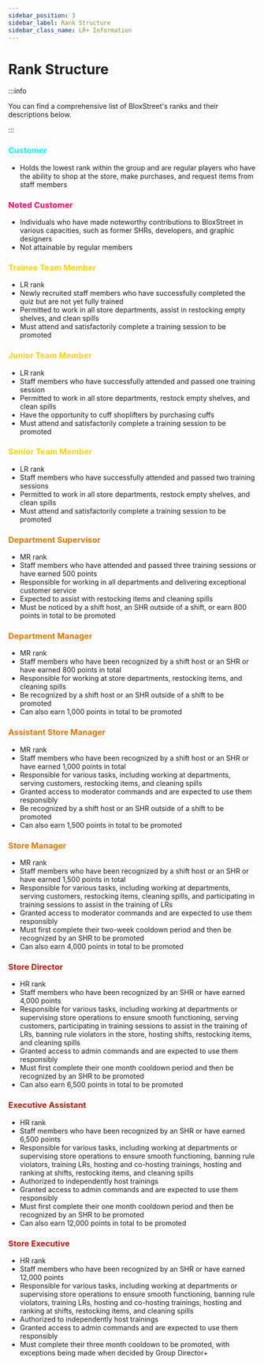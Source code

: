 ```yaml
---
sidebar_position: 3
sidebar_label: Rank Structure
sidebar_class_name: LR+ Information
---
```


# Rank Structure

:::info

You can find a comprehensive list of BloxStreet's ranks and their descriptions below.

:::

### <font color="#00FFFF">Customer</font>
- Holds the lowest rank within the group and are regular players who have the ability to shop at the store, make purchases, and request items from staff members

### <font color="#ff0066">Noted Customer</font>


- Individuals who have made noteworthy contributions to BloxStreet in various capacities, such as former SHRs, developers, and graphic designers
- Not attainable by regular members

### <font color="#FFD300">Trainee Team Member</font>
- LR rank
- Newly recruited staff members who have successfully completed the quiz but are not yet fully trained
- Permitted to work in all store departments, assist in restocking empty shelves, and clean spills
- Must attend and satisfactorily complete a training session to be promoted

### <font color="#FFD300">Junior Team Member</font>
- LR rank
- Staff members who have successfully attended and passed one training session
- Permitted to work in all store departments, restock empty shelves, and clean spills
- Have the opportunity to cuff shoplifters by purchasing cuffs
- Must attend and satisfactorily complete a training session to be promoted

### <font color="#FFD300">Senior Team Member</font>
- LR rank
- Staff members who have successfully attended and passed two training sessions
- Permitted to work in all store departments, restock empty shelves, and clean spills
- Must attend and satisfactorily complete a training session to be promoted

### <font color="#E27602">Department Supervisor</font> 
- MR rank
- Staff members who have attended and passed three training sessions or have earned 500 points
- Responsible for working in all departments and delivering exceptional customer service
- Expected to assist with restocking items and cleaning spills
- Must be noticed by a shift host, an SHR outside of a shift, or earn 800 points in total to be promoted

### <font color="#E27602">Department Manager</font> 
- MR rank
- Staff members who have been recognized by a shift host or an SHR or have earned 800 points in total
- Responsible for working at store departments, restocking items, and cleaning spills
- Be recognized by a shift host or an SHR outside of a shift to be promoted
- Can also earn 1,000 points in total to be promoted

### <font color="#E27602">Assistant Store Manager</font> 
- MR rank
- Staff members who have been recognized by a shift host or an SHR or have earned 1,000 points in total
- Responsible for various tasks, including working at departments, serving customers, restocking items, and cleaning spills
- Granted access to moderator commands and are expected to use them responsibly
- Be recognized by a shift host or an SHR outside of a shift to be promoted
- Can also earn 1,500 points in total to be promoted

### <font color="#E27602">Store Manager</font> 
- MR rank
- Staff members who have been recognized by a shift host or an SHR or have earned 1,500 points in total
- Responsible for various tasks, including working at departments, serving customers, restocking items, cleaning spills, and participating in training sessions to assist in the training of LRs
- Granted access to moderator commands and are expected to use them responsibly
- Must first complete their two-week cooldown period and then be recognized by an SHR to be promoted
- Can also earn 4,000 points in total to be promoted

### <font color="#C21807">Store Director</font> 


- HR rank
- Staff members who have been recognized by an SHR or have earned 4,000 points
- Responsible for various tasks, including working at departments or supervising store operations to ensure smooth functioning, serving customers, participating in training sessions to assist in the training of LRs, banning rule violators in the store, hosting shifts, restocking items, and cleaning spills
- Granted access to admin commands and are expected to use them responsibly
- Must first complete their one month cooldown period and then be recognized by an SHR to be promoted
- Can also earn 6,500 points in total to be promoted

### <font color="#C21807">Executive Assistant</font> 

- HR rank
- Staff members who have been recognized by an SHR or have earned 6,500 points
- Responsible for various tasks, including working at departments or supervising store operations to ensure smooth functioning, banning rule violators, training LRs, hosting and co-hosting trainings, hosting and ranking at shifts, restocking items, and cleaning spills
- Authorized to independently host trainings
- Granted access to admin commands and are expected to use them responsibly
- Must first complete their one month cooldown period and then be recognized by an SHR to be promoted
- Can also earn 12,000 points in total to be promoted

### <font color="#C21807">Store Executive</font> 


- HR rank
- Staff members who have been recognized by an SHR or have earned 12,000 points
- Responsible for various tasks, including working at departments or supervising store operations to ensure smooth functioning, banning rule violators, training LRs, hosting and co-hosting trainings, hosting and ranking at shifts, restocking items, and cleaning spills
- Authorized to independently host trainings
- Granted access to admin commands and are expected to use them responsibly
- Must complete their three month cooldown to be promoted, with exceptions being made when decided by Group Director+
